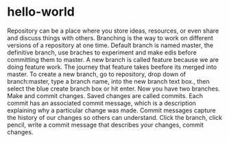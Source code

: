 # hello-world
Repository can be a place where you store ideas, resources, or even share and discuss things with others. 
Branching is the way to work on different versions of a repository at one time. 
  Default branch is named master, the definitive branch, use braches to experiment and make edis before committing them to master.
  A new branch is called feature because we are doing feature work.
  The journey that feature takes beefore its merged into master.
To create a new branch, go to repository, drop down of branch:master, type a branch name, into the new branch text box., then select the blue create branch box or hit enter.
  Now you have two branches.
Make and commit changes.
    Saved changes are called commits. Each commit has an associated commit message, which is a description explaining why a       particular change was made. Commit messages capture the history of our changes so others can understand.
  Click the branch, click pencil, write a commit message that describes your changes, commit changes.  
